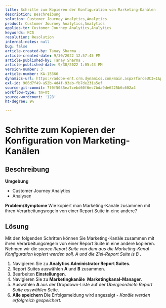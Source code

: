 ```yaml
---
title: Schritte zum Kopieren der Konfiguration von Marketing-Kanälen
description: Beschreibung
solution: Customer Journey Analytics,Analytics
product: Customer Journey Analytics,Analytics
applies-to: Customer Journey Analytics,Analytics
keywords: KCS
resolution: Resolution
internal-notes: null
bug: false
article-created-by: Tanay Sharma .
article-created-date: 9/30/2022 12:57:45 PM
article-published-by: Tanay Sharma .
article-published-date: 9/30/2022 1:05:43 PM
version-number: 3
article-number: KA-15866
dynamics-url: https://adobe-ent.crm.dynamics.com/main.aspx?forceUCI=1&pagetype=entityrecord&etn=knowledgearticle&id=bab66c76-bf40-ed11-9db1-0022480868ff
exl-id: 906d7f49-a52b-4d4f-93ab-fb7de231a5ef
source-git-commit: 7f0f5035ea7cebd60f6ec7bda9de6225b6c602a4
workflow-type: tm+mt
source-wordcount: '128'
ht-degree: 9%

---
```


# Schritte zum Kopieren der Konfiguration von Marketing-Kanälen

## Beschreibung

<b>Umgebung</b>
- Customer Journey Analytics
- Analysen



<b>Problem/Symptome</b>
Wie kopiert man Marketing-Kanäle zusammen mit ihren Verarbeitungsregeln von einer Report Suite in eine andere?


## Lösung


Mit den folgenden Schritten können Sie Marketing-Kanäle zusammen mit ihren Verarbeitungsregeln von einer Report Suite in eine andere kopieren. Nehmen wir die *source<b> </b>Report Suite *von dem aus die Marketing-Kanal-Konfiguration kopiert werden soll,* A *und die* Ziel-Report Suite *is* B <b>*.</b>

1. Navigieren Sie zu <b>Analytics </b> <b>Administrator </b> <b>Report Suites</b>.
2. Report Suites auswählen <b>A </b>und <b>B</b> zusammen.
3. Bearbeiten <b>Einstellungen</b>.
4. Navigieren Sie zu <b>Marketingkanäle </b> <b>Marketingkanal-Manager</b>.
5. Auswählen <b>A </b>aus der Dropdown-Liste auf der *Übergeordnete Report Suite auswählen* Seite.
6. <b>Alle speichern </b> Die Erfolgsmeldung wird angezeigt - *Kanäle werden erfolgreich gespeichert.*
